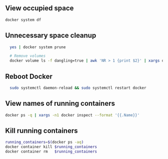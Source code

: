 ## View occupied space

```bash
docker system df
```

## Unnecessary space cleanup

```bash
  yes | docker system prune

  # Remove volumes
  docker volume ls -f dangling=true | awk 'NR > 1 {print $2}' | xargs docker volume rm
```

## Reboot Docker

```bash
  sudo systemctl daemon-reload && sudo systemctl restart docker
```

## View names of running containers

```bash
docker ps -q | xargs -n1 docker inspect --format '{{.Name}}'
```

## Kill running containers

```bash
running_containers=$(docker ps -aq)
docker container kill $running_containers
docker container rm   $running_containers
```
